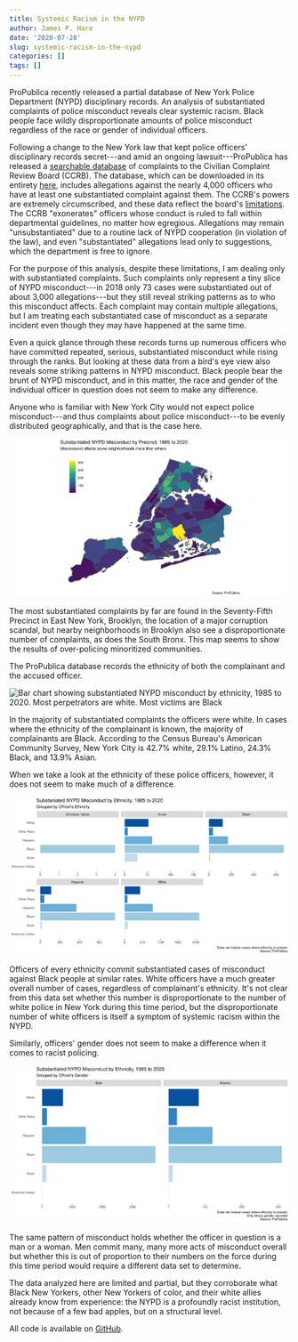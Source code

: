 ```yaml
---
title: Systemic Racism in the NYPD
author: James P. Hare
date: '2020-07-28'
slug: systemic-racism-in-the-nypd
categories: []
tags: []
---
```


ProPublica recently released a partial database of New York Police Department (NYPD) disciplinary records. An analysis of substantiated complaints of police misconduct reveals clear systemic racism. Black people face wildly disproportionate amounts of police misconduct regardless of the race or gender of individual officers.  

Following a change to the New York law that kept police officers' disciplinary records secret---and amid an ongoing lawsuit---ProPublica has released a [searchable database](https://projects.propublica.org/nypd-ccrb/) of complaints to the Civilian Complaint Review Board (CCRB). The database, which can be downloaded in its entirety [here](https://www.propublica.org/datastore/dataset/civilian-complaints-against-new-york-city-police-officers), includes allegations against the nearly 4,000 officers who have at least one substantiated complaint against them. The CCRB's powers are extremely circumscribed, and these data reflect the board's [limitations](https://www.propublica.org/article/nypd-civilian-complaint-review-board-editors-note). The CCRB "exonerates" officers whose conduct is ruled to fall within departmental guidelines, no matter how egregious. Allegations may remain "unsubstantiated" due to a routine lack of NYPD cooperation (in violation of the law), and even "substantiated" allegations lead only to suggestions, which the department is free to ignore.

For the purpose of this analysis, despite these limitations, I am dealing only with substantiated complaints. Such complaints only represent a tiny slice of NYPD misconduct---in 2018 only 73 cases were substantiated out of about 3,000 allegations---but they still reveal striking patterns as to who this misconduct affects. Each complaint may contain multiple allegations, but I am treating each substantiated case of misconduct as a separate incident even though they may have happened at the same time.

Even a quick glance through these records turns up numerous officers who have committed repeated, serious, substantiated misconduct while rising through the ranks. But looking at these data from a bird's eye view also reveals some striking patterns in NYPD misconduct. Black people bear the brunt of NYPD misconduct, and in this matter, the race and gender of the individual officer in question does not seem to make any difference.

Anyone who is familiar with New York City would not expect police misconduct---and thus complaints about police misconduct---to be evenly distributed geographically, and that is the case here. 

![Choropleth showing substantiated NYPD misconduct by precinct, 1985 to 2020, with a few precincts showing much more misconduct than most](files/plot1.png)

The most substantiated complaints by far are found in the Seventy-Fifth Precinct in East New York, Brooklyn, the location of a major corruption scandal, but nearby neighborhoods in Brooklyn also see a disproportionate number of complaints, as does the South Bronx. This map seems to show the results of over-policing minoritized communities.

The ProPublica database records the ethnicity of both the complainant and the accused officer. 

![Bar chart showing substantiated NYPD misconduct by ethnicity, 1985 to 2020. Most perpetrators are white. Most victims are Black](images/plot2.png)

In the majority of substantiated complaints the officers were white. In cases where the ethnicity of the complainant is known, the majority of complainants are Black. According to the Census Bureau's American Community Survey, New York City is 42.7% white, 29.1% Latino, 24.3% Black, and 13.9% Asian.

When we take a look at the ethnicity of these police officers, however, it does not seem to make much of a difference.

![Bar charts showing substantiated NYPD misconduct grouped by officer's ethnicity.Police of every ethnicity are most likely to commit misconduct against Black people.](images/plot3.png)

Officers of every ethnicity commit substantiated cases of misconduct against Black people at similar rates. White officers have a much greater overall number of cases, regardless of complainant's ethnicity. It's not clear from this data set whether this number is disproportionate to the number of white police in New York during this time period, but the disproportionate number of white officers is itself a symptom of systemic racism within the NYPD.

Similarly, officers' gender does not seem to make a difference when it comes to racist policing.

![Bar charts showing substantiated NYPD misconduct grouped by officer's gender. Both men and women are most likely to commit misconduct against Black people.](images/plot4.png)

The same pattern of misconduct holds whether the officer in question is a man or a woman. Men commit many, many more acts of misconduct overall but whether this is out of proportion to their numbers on the force during this time period would require a different data set to determine.

The data analyzed here are limited and partial, but they corroborate what Black New Yorkers, other New Yorkers of color, and their white allies already know from experience: the NYPD is a profoundly racist institution, not because of a few bad apples, but on a structural level.

All code is available on [GitHub](https://github.com/jamesphare/website/tree/master/content/post/2020-07-28-systemic-racism-in-the-nypd/files/police.R).